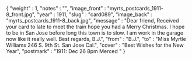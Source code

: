{
  "weight" : 1,
  "notes" : "",
  "image_front" : "myrts_postcards_1911-8_front.jpg",
  "year" : 1911,
  "slug" : "card089",
  "image_back" : "myrts_postcards_1911-8_back.jpg",
  "message" : "Dear friend, Received your card to late to meet the train hope you had a Merry Christmas. I hope to be in San Jose before long this town is to slow. I am work in the garage now like it really well. Best regards, B.J.",
  "from" : "B.J.",
  "to" : "Miss Myrtle Williams 246 S. 9th St. San Jose Cal.",
  "cover" : "Best Wishes for the New Year",
  "postmark" : "1911: Dec 26 8pm Merced "
}
